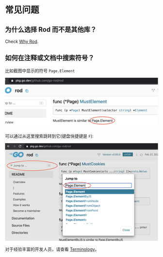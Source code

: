 # 常见问题

## 为什么选择 Rod 而不是其他库？

Check [Why Rod](../why-rod.md).

## 如何在注释或文档中搜索符号？

比如截图中显示的符号 `Page.Element`

![symbol-in-doc](symbol-in-doc.png)

可以通过从这里搜索跳转到它(键盘快捷键是 `F`):

![search-symbol-in-doc](search-symbol-in-doc.png)

对于经验丰富的开发人员，请查看 [Terminology](https://github.com/go-rod/rod/blob/master/.github/CONTRIBUTING.md#terminology)。
